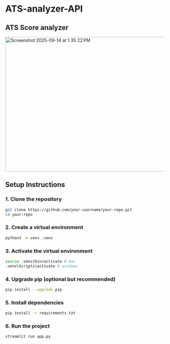 # ATS-analyzer-API

## ATS Score analyzer 
<img width="1266" height="425" alt="Screenshot 2025-09-14 at 1 35 22 PM" src="https://github.com/user-attachments/assets/3c5e06dd-719f-4e36-9e6f-dae5b522cad8" />

## Setup Instructions

### 1. Clone the repository
```bash
git clone https://github.com/your-username/your-repo.git
cd your-repo
```
### 2. Create a virtual environment
```bash
python3 -m venv .venv
```

### 3. Activate the virtual environment
```bash
source .venv/bin/activate # mac
.venv\Scripts\activate # windows
```
### 4. Upgrade pip (optional but recommended)
``` bash
pip install --upgrade pip
```

### 5. Install dependencies
```bash
pip install -r requirements.txt
```

### 6. Run the project
```bash
streamlit run app.py
```
